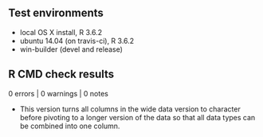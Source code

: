 ## Test environments
* local OS X install, R 3.6.2
* ubuntu 14.04 (on travis-ci), R 3.6.2
* win-builder (devel and release)

## R CMD check results

0 errors | 0 warnings | 0 notes

* This version turns all columns in the wide data version to character before pivoting to a longer version of the data so that all data types can be combined into one column.
